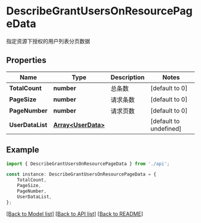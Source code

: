 # DescribeGrantUsersOnResourcePageData

指定资源下授权的用户列表分页数据

## Properties

Name | Type | Description | Notes
------------ | ------------- | ------------- | -------------
**TotalCount** | **number** | 总条数 | [default to 0]
**PageSize** | **number** | 请求条数 | [default to 0]
**PageNumber** | **number** | 请求页数 | [default to 0]
**UserDataList** | [**Array&lt;UserData&gt;**](UserData.md) |  | [default to undefined]

## Example

```typescript
import { DescribeGrantUsersOnResourcePageData } from './api';

const instance: DescribeGrantUsersOnResourcePageData = {
    TotalCount,
    PageSize,
    PageNumber,
    UserDataList,
};
```

[[Back to Model list]](../README.md#documentation-for-models) [[Back to API list]](../README.md#documentation-for-api-endpoints) [[Back to README]](../README.md)
